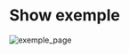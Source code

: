 # Show exemple
![exemple_page](https://cdn.discordapp.com/attachments/500661995188518912/973591537810276352/devChallenges.jpg)
